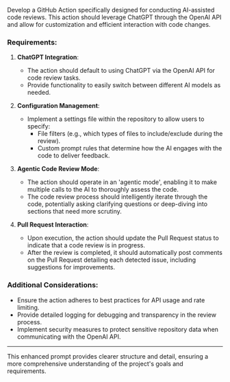 Develop a GitHub Action specifically designed for conducting AI-assisted code reviews. This action should leverage ChatGPT through the OpenAI API and allow for customization and efficient interaction with code changes.

### Requirements:

1. **ChatGPT Integration**: 
   - The action should default to using ChatGPT via the OpenAI API for code review tasks. 
   - Provide functionality to easily switch between different AI models as needed.

2. **Configuration Management**:
   - Implement a settings file within the repository to allow users to specify:
     - File filters (e.g., which types of files to include/exclude during the review).
     - Custom prompt rules that determine how the AI engages with the code to deliver feedback.

3. **Agentic Code Review Mode**:
   - The action should operate in an 'agentic mode', enabling it to make multiple calls to the AI to thoroughly assess the code.
   - The code review process should intelligently iterate through the code, potentially asking clarifying questions or deep-diving into sections that need more scrutiny.

4. **Pull Request Interaction**:
   - Upon execution, the action should update the Pull Request status to indicate that a code review is in progress.
   - After the review is completed, it should automatically post comments on the Pull Request detailing each detected issue, including suggestions for improvements.

### Additional Considerations:
- Ensure the action adheres to best practices for API usage and rate limiting.
- Provide detailed logging for debugging and transparency in the review process.
- Implement security measures to protect sensitive repository data when communicating with the OpenAI API.

---

This enhanced prompt provides clearer structure and detail, ensuring a more comprehensive understanding of the project's goals and requirements.